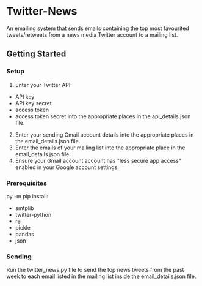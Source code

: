 # Twitter-News

An emailing system that sends emails containing the top most favourited tweets/retweets from a news media Twitter account to a mailing list.

## Getting Started
### Setup
1. Enter your Twitter API:
- API key
- API key secret
- access token
- access token secret
into the appropriate places in the api_details.json file.
2. Enter your sending Gmail account details into the appropriate places in the email_details.json file.
3. Enter the emails of your mailing list into the appropriate place in the email_details.json file. 
4. Ensure your Gmail account account has "less secure app access" enabled in your Google account settings.

### Prerequisites
py -m pip install:
- smtplib
- twitter-python
- re
- pickle
- pandas
- json

### Sending
Run the twitter_news.py file to send the top news tweets from the past week to each email listed in the mailing list inside the email_details.json file.
